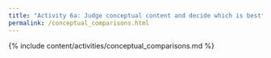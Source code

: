 ```yaml
---
title: "Activity 6a: Judge conceptual content and decide which is best"
permalink: /conceptual_comparisons.html
---
```


{% include content/activities/conceptual_comparisons.md %}
